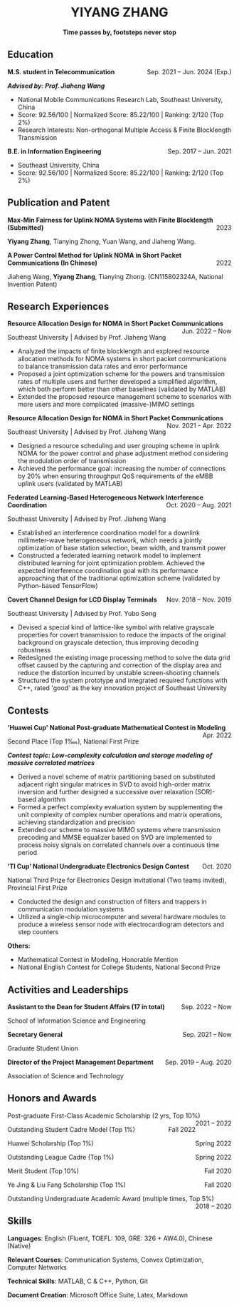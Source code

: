  <center>
     <h1>YIYANG ZHANG</h1>
 </center>

<center><b>Time passes by, footsteps never stop</b></center>

## Education
<p style="text-align:left;"><b>M.S. student in Telecommunication</b><span style="float:right;">Sep. 2021 – Jun. 2024 (Exp.)</span></p>	

***Advised by: Prof. Jiaheng Wang***

  - National Mobile Communications Research Lab, Southeast University, China  
  - Score: 92.56/100 | Normalized Score: 85.22/100 | Ranking: 2/120 (Top 2%) 
  - Research Interests: Non-orthogonal Multiple Access & Finite Blocklength Transmission

<p style="text-align:left;"><b>B.E. in Information Engineering</b><span style="float:right;"> Sep. 2017 – Jun. 2021 </span></p>	

  - Southeast University, China  
  - Score: 92.56/100 | Normalized Score: 85.22/100 | Ranking: 2/120 (Top 2%) 

## Publication and Patent
<p style="text-align:left;"><b>Max-Min Fairness for Uplink NOMA Systems with Finite Blocklength (Submitted)</b><span style="float:right;">2023</span></p>	

**Yiyang Zhang**, Tianying Zhong, Yuan Wang, and Jiaheng Wang.

<p style="text-align:left;"><b>A Power Control Method for Uplink NOMA in Short Packet Communications (In Chinese)</b><span style="float:right;">2022</span></p>	

Jiaheng Wang, **Yiyang Zhang**, Tianying Zhong. (CN115802324A, National Invention Patent)

## Research Experiences

<p style="text-align:left;"><b>Resource Allocation Design for NOMA in Short Packet Communications</b><span style="float:right;">Jun. 2022 – Now</span></p>	

Southeast University | Advised by Prof. Jiaheng Wang

- Analyzed the impacts of finite blocklength and explored resource allocation methods for NOMA systems in short packet communications to balance transmission data rates and error performance
- Proposed a joint optimization scheme for the powers and transmission rates of multiple users and further developed a simplified algorithm, which both perform better than other baselines (validated by MATLAB)
- Extended the proposed resource management scheme to scenarios with more users and more complicated (massive-)MIMO settings

<p style="text-align:left;"><b>Resource Allocation Design for NOMA in Short Packet Communications</b><span style="float:right;">Nov. 2021 – Apr. 2022</span></p>

Southeast University | Advised by Prof. Jiaheng Wang

- Designed a resource scheduling and user grouping scheme in uplink NOMA for the power control and phase adjustment method considering the modulation order of transmission
- Achieved the performance goal: increasing the number of connections by 20% when ensuring throughput QoS requirements of the eMBB uplink users (validated by MATLAB)

<p style="text-align:left;"><b>Federated Learning-Based Heterogeneous Network Interference Coordination</b><span style="float:right;">Oct. 2020 – Aug. 2021</span></p>	

Southeast University | Advised by Prof. Jiaheng Wang

- Established an interference coordination model for a downlink millimeter-wave heterogeneous network, which needs a jointly optimization of base station selection, beam width, and transmit power
- Constructed a federated learning network model to implement distributed learning for joint optimization problem. Achieved the expected interference coordination goal with its performance approaching that of the traditional optimization scheme (validated by Python-based TensorFlow)

<p style="text-align:left;"><b>Covert Channel Design for LCD Display Terminals</b><span style="float:right;">Nov. 2018 – Nov. 2019</span></p>	

Southeast University | Advised by Prof. Yubo Song

- Devised a special kind of lattice-like symbol with relative grayscale properties for covert transmission to reduce the impacts of the original background on grayscale detection, thus improving decoding robustness
- Redesigned the existing image processing method to solve the data grid offset caused by the capturing and correction of the display area and reduce the distortion incurred by unstable screen-shooting channels
- Structured the system prototype and integrated required functions with C++, rated 'good' as the key innovation project of Southeast University

## Contests
<p style="text-align:left;"><b>'Huawei Cup' National Post-graduate Mathematical Contest in Modeling</b><span style="float:right;">Apr. 2022</span></p> 

Second Place (Top 1‱), National First Prize

***Contest topic: Low-complexity calculation and storage modeling of massive correlated matrices***

- Derived a novel scheme of matrix partitioning based on substituted adjacent right singular matrices in SVD to avoid high-order matrix inversion and further designed a successive over relaxation (SOR)-based algorithm
- Formed a perfect complexity evaluation system by supplementing the unit complexity of complex number operations and matrix operations, achieving standardization and precision
- Extended our scheme to massive MIMO systems where transmission precoding and MMSE equalizer based on SVD are implemented to process noisy signals on correlated channels over a continuous time period

<p style="text-align:left;"><b>'TI Cup' National Undergraduate Electronics Design Contest</b><span style="float:right;">Oct. 2020</span></p> 

National Third Prize for Electronics Design Invitational (Two teams invited), Provincial First Prize

- Conducted the design and construction of filters and trappers in communication modulation systems
- Utilized a single-chip microcomputer and several hardware modules to produce a wireless sensor node with electrocardiogram detectors and step counters

**Others:** 
- Mathematical Contest in Modeling, Honorable Mention
- National English Contest for College Students, National Second Prize

## Activities and Leaderships
<p style="text-align:left;"><b>Assistant to the Dean for Student Affairs (17 in total)</b><span style="float:right;">Sep. 2022 – Now</span></p> 

School of Information Science and Engineering

<p style="text-align:left;"><b>Secretary General</b><span style="float:right;">Sep. 2021 – Now</span></p> 

Graduate Student Union

<p style="text-align:left;"><b>Director of the Project Management Department</b><span style="float:right;">Sep. 2019 – Aug. 2020</span></p> 

Association of Science and Technology

## Honors and Awards
<p style="text-align:left;">Post-graduate First-Class Academic Scholarship (2 yrs, Top 10%)<span style="float:right;">2021 – 2022</span></p>

<p style="text-align:left;">Outstanding Student Cadre Model (Top 1%)<span style="float:right;">Fall 2022 </span></p>

<p style="text-align:left;">Huawei Scholarship (Top 1%)<span style="float:right;">Spring 2022</span></p> 

<p style="text-align:left;">Outstanding League Cadre (Top 1%)<span style="float:right;">Spring 2022</span></p>

<p style="text-align:left;">Merit Student (Top 10%) <span style="float:right;">Fall 2020</span></p> 

<p style="text-align:left;">Ye Jing & Liu Fang Scholarship (Top 1%)<span style="float:right;">Fall 2020 </span></p>

<p style="text-align:left;">Outstanding Undergraduate Academic Award (multiple times, Top 5%)<span style="float:right;">2018 – 2020</span></p> 

## Skills

**Languages**: English (Fluent, TOEFL: 109, GRE: 326 + AW4.0), Chinese (Native) 

**Relevant Courses**: Communication Systems, Convex Optimization, Computer Networks 

**Technical Skills**: MATLAB, C & C++, Python, Git 

**Document Creation**: Microsoft Office Suite, Latex, Markdown
